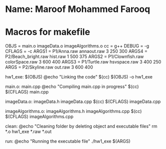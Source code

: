 # Name: Maroof Mohammed Farooq 
# 
#

# Macros for makefile
OBJS = main.o imageData.o imageAlgorithms.o
cc = g++
DEBUG = -g
CFLAGS = -c
ARGS1 = P1/Anna.raw annaout.raw 3 250 300
ARGS4 = P2/Beach_bright.raw hist.raw 1 500 375
ARGS2 = P1/Clownfish.raw colorSpace.raw 3 600 400
ARGS3 = P1/Turtle.raw hsvspace.raw 3 400 250 
ARGS = P2/Skyline.raw out.raw 3 600 400

hw1_exe: $(OBJS)
	@echo "Linking the code"
	$(cc) $(OBJS) -o hw1_exe

main.o: main.cpp
	@echo "Compiling main.cpp in progress"
	$(cc) $(CFLAGS) main.cpp

imageData.o: imageData.h imageData.cpp
	$(cc) $(CFLAGS) imageData.cpp

imageAlgorithms.o: imageAlgorithms.h imageAlgorithms.cpp
	$(cc) $(CFLAGS) imageAlgorithms.cpp

clean:
	@echo "Cleaning folder by deleting object and executable files"
	rm *.o hw1_exe  *.raw *.out

run:
	@echo "Running the executable file"
	./hw1_exe $(ARGS)
